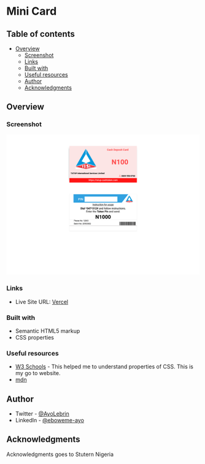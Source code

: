 # Mini Card

## Table of contents

- [Overview](#overview)
  - [Screenshot](#screenshot)
  - [Links](#links)
  - [Built with](#built-with)
  - [Useful resources](#useful-resources)
  - [Author](#author)
  - [Acknowledgments](#acknowledgments)


## Overview

### Screenshot

![Screenshot](/Images/Screenshot.png?raw=true "Optional Title")


### Links

- Live Site URL: [Vercel](https://simple-portfolio-mocha.vercel.app/)


### Built with

- Semantic HTML5 markup
- CSS properties


### Useful resources

- [W3 Schools](https://www.w3schools.com/css/default.asp) - This helped me to understand properties of CSS. This is my go to website. 
- [mdn](https://developer.mozilla.org/en-US/docs/Web/CSS)

## Author

- Twitter - [@AyoLebrin](https://www.twitter.com/AyoLebrin)
- LinkedIn - [@eboweme-ayo](https://www.linkedin.com/in/eboweme-ayo)


## Acknowledgments

Acknowledgments goes to Stutern Nigeria